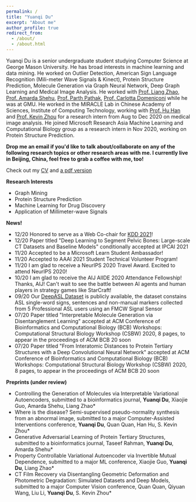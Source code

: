 ```yaml
---
permalink: /
title: "Yuanqi Du"
excerpt: "About me"
author_profile: true
redirect_from: 
  - /about/
  - /about.html
---
```


Yuanqi Du is a senior undergraduate student studying Computer Science at George Mason University. He has broad interests in machine learning and data mining. He worked on Outlier Detection, American Sign Language Recognition (Mili-meter Wave Signals & Kinect), Protein Structure Prediction, Molecule Generation via Graph Neural Network, Deep Graph Learning and Medical Image Analysis. He worked with [Prof. Liang Zhao](https://mason.gmu.edu/~lzhao9/), [Prof. Amarda Shehu](https://cs.gmu.edu/~ashehu/), [Prof. Parth Pathak](http://www.phpathak.com/), [Prof. Carlotta Domeniconi](https://scholar.google.com.hk/citations?user=aKkIMogAAAAJ&hl=en) while he was at GMU. He worked in the MIRACLE Lab in Chinese Academy of Sciences, Institute of Computing Technology, working with [Prof. Hu Han](https://sites.google.com/site/huhanhomepage/) and [Prof. Kevin Zhou](http://people.ucas.edu.cn/~skevinzhou?language=en) for a research intern from Aug to Dec 2020 on medical image analysis. He joined Microsoft Research Asia Machine Learning and Computational Biology group as a research intern in Nov 2020, working on Protein Structure Prediction.


**Drop me an email if you'd like to talk about/collaborate on any of the following research topics or other research areas with me. I currently live in Beijing, China, feel free to grab a coffee with me, too!**

Check out my [CV](https://yuanqidu.github.io/cv/) and [a pdf version](https://yuanqidu.github.io/files/Yuanqi_Du_CV.pdf)


**Research Interests**
  * Graph Mining
  * Protein Structure Prediction
  * Machine Learning for Drug Discovery
  * Application of Millimeter-wave Signals
  
**News!**
* 12/20 Honored to serve as a Web Co-chair for [KDD 2021](https://www.kdd.org/kdd2021/)!
* 12/20 Paper titled "Deep Learning to Segment Pelvic Bones: Large-scale CT Datasets and Baseline Models" conditionally accepted at IPCAI 2021 
* 11/20 Accepted to be a Microsoft Learn Student Ambassador!
* 11/20 Accepted to AAAI 2021 Student Technical Volunteer Program!
* 11/20 I am glad to receive a NeurIPS 2020 Travel Award. Excited to attend NeurIPS 2020!
* 10/20 I am glad to receive the AIJ AIIDE 2020 Attendance Fellowship! Thanks, AIJ! Can't wait to see the battle between AI agents and human players in strategy games like StarCraft!
* 09/20 Our [DeepASL Dataset](https://sites.google.com/view/deepasldataset/home) is publicly available, the dataset constains ASL single-word signs, sentences and non-manual markers collected from 5 Professional ASL users using an FMCW Signal Sensor
* 07/20 Paper titled "Interpretable Molecule Generation via Disentanglement Learning" accepted at ACM Conference of Bioinformatics and Computational Biology (BCB) Workshops: Computational Structural Biology Workshop (CSBW) 2020, 8 pages, to appear in the proceedings of ACM BCB 20 soon
* 07/20 Paper titled "From Interatomic Distances to Protein Tertiary Structures with a Deep Convolutional Neural Network" accepted at ACM Conference of Bioinformatics and Computational Biology (BCB) Workshops: Computational Structural Biology Workshop (CSBW) 2020, 8 pages, to appear in the proceedings of ACM BCB 20 soon

**Preprints (under review)**
* Controlling the Generation of  Molecules via Interpretable Variational Autoencoders, submitted to a bioinformatics journal, **Yuanqi Du**, Xiaojie Guo, Amarda Shehu, Liang Zhao\*
* Where is the disease? Semi-supervised pseudo-normality synthesis from an abnormal image, submitted to a major Computer-Assisted Interventions conference, **Yuanqi Du**, Quan Quan, Han Hu, S. Kevin Zhou\*
* Generative Adversarial Learning of Protein Tertiary Structures, submitted to a bioinformatics journal, Taseef Rahman, **Yuanqi Du**, Amarda Shehu\*
* Property Controllable Variational Autoencoder via Invertible Mutual Dependence, submitted to a major ML conference, Xiaojie Guo, **Yuanqi Du**, Liang Zhao\*
* CT Film Recovery via Disentangling Geometric Deformation and Photometric Degradation: Simulated Datasets and Deep Models, submitted to a major Computer Vision conference, Quan Quan, Qiyuan Wang, Liu Li, **Yuanqi Du**, S. Kevin Zhou\*
  

